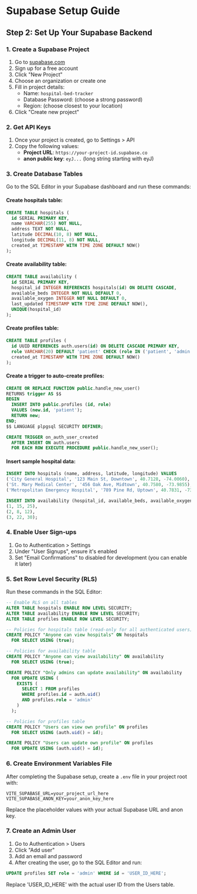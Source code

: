 # Supabase Setup Guide

## Step 2: Set Up Your Supabase Backend

### 1. Create a Supabase Project
1. Go to [supabase.com](https://supabase.com)
2. Sign up for a free account
3. Click "New Project"
4. Choose an organization or create one
5. Fill in project details:
   - Name: `hospital-bed-tracker`
   - Database Password: (choose a strong password)
   - Region: (choose closest to your location)
6. Click "Create new project"

### 2. Get API Keys
1. Once your project is created, go to Settings > API
2. Copy the following values:
   - **Project URL**: `https://your-project-id.supabase.co`
   - **anon public key**: `eyJ...` (long string starting with eyJ)

### 3. Create Database Tables

Go to the SQL Editor in your Supabase dashboard and run these commands:

#### Create hospitals table:
```sql
CREATE TABLE hospitals (
  id SERIAL PRIMARY KEY,
  name VARCHAR(255) NOT NULL,
  address TEXT NOT NULL,
  latitude DECIMAL(10, 8) NOT NULL,
  longitude DECIMAL(11, 8) NOT NULL,
  created_at TIMESTAMP WITH TIME ZONE DEFAULT NOW()
);
```

#### Create availability table:
```sql
CREATE TABLE availability (
  id SERIAL PRIMARY KEY,
  hospital_id INTEGER REFERENCES hospitals(id) ON DELETE CASCADE,
  available_beds INTEGER NOT NULL DEFAULT 0,
  available_oxygen INTEGER NOT NULL DEFAULT 0,
  last_updated TIMESTAMP WITH TIME ZONE DEFAULT NOW(),
  UNIQUE(hospital_id)
);
```

#### Create profiles table:
```sql
CREATE TABLE profiles (
  id UUID REFERENCES auth.users(id) ON DELETE CASCADE PRIMARY KEY,
  role VARCHAR(20) DEFAULT 'patient' CHECK (role IN ('patient', 'admin')),
  created_at TIMESTAMP WITH TIME ZONE DEFAULT NOW()
);
```

#### Create a trigger to auto-create profiles:
```sql
CREATE OR REPLACE FUNCTION public.handle_new_user()
RETURNS trigger AS $$
BEGIN
  INSERT INTO public.profiles (id, role)
  VALUES (new.id, 'patient');
  RETURN new;
END;
$$ LANGUAGE plpgsql SECURITY DEFINER;

CREATE TRIGGER on_auth_user_created
  AFTER INSERT ON auth.users
  FOR EACH ROW EXECUTE PROCEDURE public.handle_new_user();
```

#### Insert sample hospital data:
```sql
INSERT INTO hospitals (name, address, latitude, longitude) VALUES
('City General Hospital', '123 Main St, Downtown', 40.7128, -74.0060),
('St. Mary Medical Center', '456 Oak Ave, Midtown', 40.7580, -73.9855),
('Metropolitan Emergency Hospital', '789 Pine Rd, Uptown', 40.7831, -73.9712);

INSERT INTO availability (hospital_id, available_beds, available_oxygen) VALUES
(1, 15, 25),
(2, 8, 12),
(3, 22, 30);
```

### 4. Enable User Sign-ups
1. Go to Authentication > Settings
2. Under "User Signups", ensure it's enabled
3. Set "Email Confirmations" to disabled for development (you can enable it later)

### 5. Set Row Level Security (RLS)
Run these commands in the SQL Editor:

```sql
-- Enable RLS on all tables
ALTER TABLE hospitals ENABLE ROW LEVEL SECURITY;
ALTER TABLE availability ENABLE ROW LEVEL SECURITY;
ALTER TABLE profiles ENABLE ROW LEVEL SECURITY;

-- Policies for hospitals table (read-only for all authenticated users)
CREATE POLICY "Anyone can view hospitals" ON hospitals
  FOR SELECT USING (true);

-- Policies for availability table
CREATE POLICY "Anyone can view availability" ON availability
  FOR SELECT USING (true);

CREATE POLICY "Only admins can update availability" ON availability
  FOR UPDATE USING (
    EXISTS (
      SELECT 1 FROM profiles 
      WHERE profiles.id = auth.uid() 
      AND profiles.role = 'admin'
    )
  );

-- Policies for profiles table
CREATE POLICY "Users can view own profile" ON profiles
  FOR SELECT USING (auth.uid() = id);

CREATE POLICY "Users can update own profile" ON profiles
  FOR UPDATE USING (auth.uid() = id);
```

### 6. Create Environment Variables File
After completing the Supabase setup, create a `.env` file in your project root with:

```
VITE_SUPABASE_URL=your_project_url_here
VITE_SUPABASE_ANON_KEY=your_anon_key_here
```

Replace the placeholder values with your actual Supabase URL and anon key.

### 7. Create an Admin User
1. Go to Authentication > Users
2. Click "Add user"
3. Add an email and password
4. After creating the user, go to the SQL Editor and run:
```sql
UPDATE profiles SET role = 'admin' WHERE id = 'USER_ID_HERE';
```
Replace 'USER_ID_HERE' with the actual user ID from the Users table.
